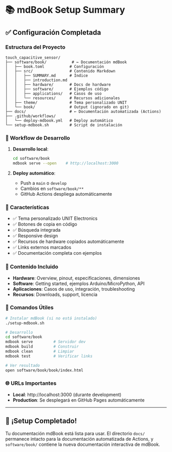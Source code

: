 # 📚 mdBook Setup Summary

## ✅ Configuración Completada

### Estructura del Proyecto
```
touch_capacitive_sensor/
├── software/book/           # ← Documentación mdBook
│   ├── book.toml           # Configuración
│   ├── src/                # Contenido Markdown
│   │   ├── SUMMARY.md      # Índice
│   │   ├── introduction.md
│   │   ├── hardware/       # Docs de hardware
│   │   ├── software/       # Ejemplos código
│   │   ├── applications/   # Casos de uso
│   │   └── resources/      # Recursos adicionales
│   ├── theme/              # Tema personalizado UNIT
│   └── book/               # Output (ignorado en git)
├── docs/                   # ← Documentación automatizada (Actions)
├── .github/workflows/
│   └── deploy-mdbook.yml   # Deploy automático
└── setup-mdbook.sh         # Script de instalación
```

### 🚀 Workflow de Desarrollo

1. **Desarrollo local**:
   ```bash
   cd software/book
   mdbook serve --open    # http://localhost:3000
   ```

2. **Deploy automático**:
   - Push a `main` o `develop`
   - Cambios en `software/book/**`
   - GitHub Actions despliega automáticamente

### 🎨 Características

- ✅ Tema personalizado UNIT Electronics
- ✅ Botones de copia en código
- ✅ Búsqueda integrada
- ✅ Responsive design
- ✅ Recursos de hardware copiados automáticamente
- ✅ Links externos marcados
- ✅ Documentación completa con ejemplos

### 📝 Contenido Incluido

- **Hardware**: Overview, pinout, especificaciones, dimensiones
- **Software**: Getting started, ejemplos Arduino/MicroPython, API
- **Aplicaciones**: Casos de uso, integración, troubleshooting
- **Recursos**: Downloads, support, licencia

### 🔧 Comandos Útiles

```bash
# Instalar mdBook (si no está instalado)
./setup-mdbook.sh

# Desarrollo
cd software/book
mdbook serve         # Servidor dev
mdbook build         # Construir
mdbook clean         # Limpiar
mdbook test          # Verificar links

# Ver resultado
open software/book/book/index.html
```

### 🌐 URLs Importantes

- **Local**: http://localhost:3000 (durante development)
- **Production**: Se desplegará en GitHub Pages automáticamente

---

## 🎉 ¡Setup Completado!

Tu documentación mdBook está lista para usar. El directorio `docs/` permanece intacto para la documentación automatizada de Actions, y `software/book/` contiene la nueva documentación interactiva de mdBook.
